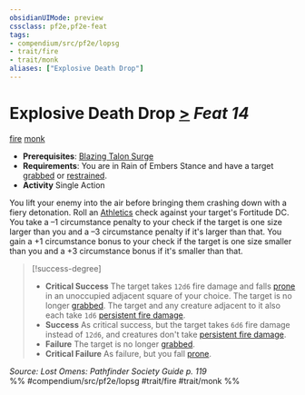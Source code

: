 ```yaml
---
obsidianUIMode: preview
cssclass: pf2e,pf2e-feat
tags:
- compendium/src/pf2e/lopsg
- trait/fire
- trait/monk
aliases: ["Explosive Death Drop"]
---
```

# Explosive Death Drop  [>](../../Rules/core-rulebook/chapter-9-playing-the-game.md#Actions "Single Action") *Feat 14*  
[fire](../../Rules/traits/fire.md)  [monk](../../Rules/traits/monk.md)  

- **Prerequisites**: [Blazing Talon Surge](blazing-talon-surge-lopsg.md)
- **Requirements**: You are in Rain of Embers Stance and have a target [grabbed](../../Rules/conditions.md#Grabbed) or [restrained](../../Rules/conditions.md#Restrained).
- **Activity** Single Action

You lift your enemy into the air before bringing them crashing down with a fiery detonation. Roll an [Athletics](../skills.md#Athletics) check against your target's Fortitude DC. You take a –1 circumstance penalty to your check if the target is one size larger than you and a –3 circumstance penalty if it's larger than that. You gain a +1 circumstance bonus to your check if the target is one size smaller than you and a +3 circumstance bonus if it's smaller than that.

> [!success-degree] 
> - **Critical Success** The target takes `12d6` fire damage and falls [prone](../../Rules/conditions.md#Prone) in an unoccupied adjacent square of your choice. The target is no longer [grabbed](../../Rules/conditions.md#Grabbed). The target and any creature adjacent to it also each take `1d6` [persistent fire damage](../../Rules/conditions.md#Persistent%20Damage).
> - **Success** As critical success, but the target takes `6d6` fire damage instead of `12d6`, and creatures don't take [persistent fire damage](../../Rules/conditions.md#Persistent%20Damage).
> - **Failure** The target is no longer [grabbed](../../Rules/conditions.md#Grabbed).
> - **Critical Failure** As failure, but you fall [prone](../../Rules/conditions.md#Prone).

*Source: Lost Omens: Pathfinder Society Guide p. 119*  
%% #compendium/src/pf2e/lopsg #trait/fire #trait/monk %%